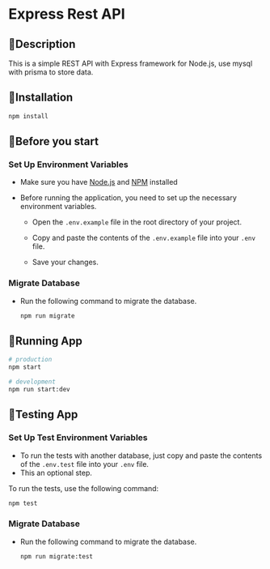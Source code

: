# Express Rest API

## 📖Description

This is a simple REST API with Express framework for Node.js, use mysql with prisma to store data.

## 🚀Installation
  ```bash
  npm install
  ```

## 📝Before you start

### Set Up Environment Variables

- Make sure you have [Node.js](https://nodejs.org) and [NPM](https://www.npmjs.com/) installed

- Before running the application, you need to set up the necessary environment variables.

   - Open the `.env.example` file in the root directory of your project.

   - Copy and paste the contents of the `.env.example` file into your `.env` file.

   - Save your changes.

### Migrate Database

- Run the following command to migrate the database.

  ```bash
  npm run migrate
  ```

## 🔭Running App
  ```bash
  # production
  npm start

  # development
  npm run start:dev
  ```

## 🚅Testing App

### Set Up Test Environment Variables

- To run the tests with another database, just copy and paste the contents of the `.env.test` file into your `.env` file.
- This an optional step.


To run the tests, use the following command:
  ```bash
  npm test
  ```

### Migrate Database

- Run the following command to migrate the database.

  ```bash
  npm run migrate:test
  ```